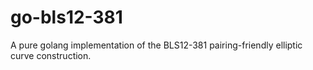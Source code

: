 # go-bls12-381

A pure golang implementation of the BLS12-381 pairing-friendly elliptic curve construction.
